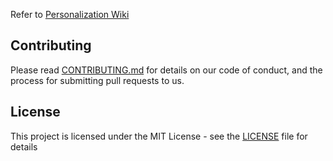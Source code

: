 
Refer to [Personalization Wiki](https://github.com/gilatoes/personalize-optiga-trust-x/wiki)

## Contributing
Please read [CONTRIBUTING.md](CONTRIBUTING.md) for details on our code of conduct, and the process for submitting pull requests to us.

## License
This project is licensed under the MIT License - see the [LICENSE](LICENSE) file for details
